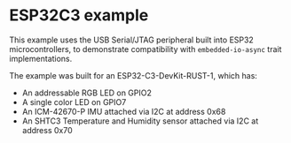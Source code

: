 # ESP32C3 example

This example uses the USB Serial/JTAG peripheral built into ESP32 microcontrollers, to demonstrate
compatibility with `embedded-io-async` trait implementations.

The example was built for an ESP32-C3-DevKit-RUST-1, which has:
- An addressable RGB LED on GPIO2
- A single color LED on GPIO7
- An ICM-42670-P IMU attached via I2C at address 0x68
- An SHTC3 Temperature and Humidity sensor attached via I2C at address 0x70